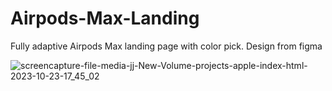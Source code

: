 # Airpods-Max-Landing
Fully adaptive Airpods Max landing page with color pick. Design from figma


![screencapture-file-media-jj-New-Volume-projects-apple-index-html-2023-10-23-17_45_02](https://github.com/GeorgeStoic/Airpods-Max-Landing/assets/121515528/72c8c9af-df3a-4757-b0d0-a374ca9bb740)

